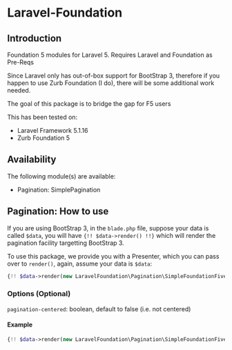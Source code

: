 # Laravel-Foundation

## Introduction

Foundation 5 modules for Laravel 5. Requires Laravel and Foundation as Pre-Reqs

Since Laravel only has out-of-box support for BootStrap 3, therefore if you happen to use Zurb Foundation (I do), there will be some additional work needed.

The goal of this package is to bridge the gap for F5 users

This has been tested on:
- Laravel Framework 5.1.16
- Zurb Foundation 5


## Availability

The following module(s) are available:

- Pagination: SimplePagination

## Pagination: How to use

If you are using BootStrap 3, in the `blade.php` file, suppose your data is called `$data`, you will have `{!! $data->render() !!}` which will render the pagination facility targetting BootStrap 3.

To use this package, we provide you with a Presenter, which you can pass over to `render()`, again, assume your data is `$data`:

```php
{!! $data->render(new LaravelFoundation\Pagination\SimpleFoundationFivePresenter($data, [options])) !!}
```

### Options (Optional)

```pagination-centered```: boolean, default to false (i.e. not centered)

#### Example
```php
{!! $data->render(new LaravelFoundation\Pagination\SimpleFoundationFivePresenter($data, ["pagination-centered"=>'true'])) !!}
```
